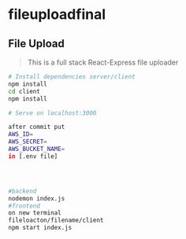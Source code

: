 # fileuploadfinal
## File Upload

> This is a full stack React-Express file uploader

```bash
# Install dependencies server/client
npm install
cd client
npm install

# Serve on localhost:3000

after commit put
AWS_ID=
AWS_SECRET=
AWS_BUCKET_NAME=
in [.env file]




#backend
nodemon index.js 
#frontend
on new terminal
fileloacton/filename/client
npm start index.js

```
